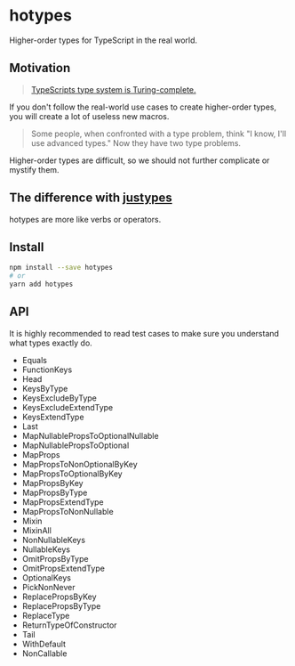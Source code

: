# hotypes
Higher-order types for TypeScript in the real world.

## Motivation
> [TypeScripts type system is Turing-complete.](https://github.com/microsoft/TypeScript/issues/14833)

If you don't follow the real-world use cases to create higher-order types,
you will create a lot of useless new macros.

> Some people, when confronted with a type problem, think "I know, I'll use advanced types." Now they have two type problems.

Higher-order types are difficult,
so we should not further complicate or mystify them.

## The difference with [justypes]
hotypes are more like verbs or operators.

[justypes]: https://www.npmjs.com/package/justypes

## Install
```sh
npm install --save hotypes
# or
yarn add hotypes
```

## API
It is highly recommended to read test cases to make sure you understand what types exactly do.

- Equals
- FunctionKeys
- Head
- KeysByType
- KeysExcludeByType
- KeysExcludeExtendType
- KeysExtendType
- Last
- MapNullablePropsToOptionalNullable
- MapNullablePropsToOptional
- MapProps
- MapPropsToNonOptionalByKey
- MapPropsToOptionalByKey
- MapPropsByKey
- MapPropsByType
- MapPropsExtendType
- MapPropsToNonNullable
- Mixin
- MixinAll
- NonNullableKeys
- NullableKeys
- OmitPropsByType
- OmitPropsExtendType
- OptionalKeys
- PickNonNever
- ReplacePropsByKey
- ReplacePropsByType
- ReplaceType
- ReturnTypeOfConstructor
- Tail
- WithDefault
- NonCallable
